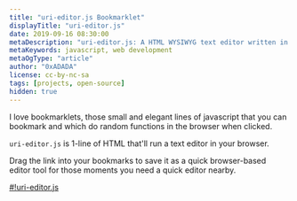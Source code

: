 ```yaml
---
title: "uri-editor.js Bookmarklet"
displayTitle: "uri-editor.js"
date: 2019-09-16 08:30:00
metaDescription: "uri-editor.js: A HTML WYSIWYG text editor written in one line of HTML, deployed with a URL"
metaKeywords: javascript, web development
metaOgType: "article"
author: "0xADADA"
license: cc-by-nc-sa
tags: [projects, open-source]
hidden: true
---
```


I love bookmarklets, those small and elegant lines of javascript that you can bookmark
and which do random functions in the browser when clicked.

<code>uri-editor.js</code> is 1-line of HTML that'll run a text editor in your browser.

Drag the link into your bookmarks to save it as a quick browser-based editor tool for those
moments you need a quick editor nearby.

<a href="data:text/html;base64,PGh0bWw+PHRpdGxlPnVyaS1lZGl0b3IuanM8L3RpdGxlPjxib2R5IGNvbnRlbnRlZGl0YWJsZT10cnVlPjxwIHN0eWxlPSJmb250LXNpemU6NXJlbTttYXJnaW4tdG9wOjQ1dmg7dGV4dC1hbGlnbjpjZW50ZXI7Ij51cmktZWRpdG9yLmpzPC9wPg==" title="#!uri-editor.js bookmarket">#!uri-editor.js</a>
